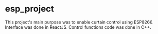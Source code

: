 # esp_project
This project's main purpose was to enable curtain control using ESP8266. Interface was done in ReactJS. Control functions code was done in C++.
